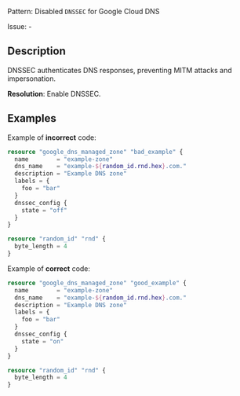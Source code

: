 Pattern: Disabled `DNSSEC` for Google Cloud DNS

Issue: -

## Description

DNSSEC authenticates DNS responses, preventing MITM attacks and impersonation.

**Resolution**: Enable DNSSEC.

## Examples

Example of **incorrect** code:

```terraform
resource "google_dns_managed_zone" "bad_example" {
  name        = "example-zone"
  dns_name    = "example-${random_id.rnd.hex}.com."
  description = "Example DNS zone"
  labels = {
    foo = "bar"
  }
  dnssec_config {
    state = "off"
  }
}

resource "random_id" "rnd" {
  byte_length = 4
}
```

Example of **correct** code:

```terraform
resource "google_dns_managed_zone" "good_example" {
  name        = "example-zone"
  dns_name    = "example-${random_id.rnd.hex}.com."
  description = "Example DNS zone"
  labels = {
    foo = "bar"
  }
  dnssec_config {
    state = "on"
  }
}

resource "random_id" "rnd" {
  byte_length = 4
}
```
